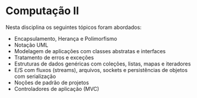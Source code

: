 # Computação II
Nesta disciplina os seguintes tópicos foram abordados:
- Encapsulamento, Herança e Polimorfismo
- Notação UML
- Modelagem de aplicações com classes abstratas e interfaces
- Tratamento de erros e exceções
- Estruturas de dados genéricas com coleções, listas, mapas e iteradores
- E/S com fluxos (streams), arquivos, sockets e persistências de objetos com serialização
- Noções de padrão de projetos
- Controladores de aplicação (MVC)